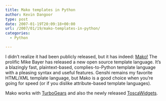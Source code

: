 ```yaml
---
title: Mako templates in Python
author: Kevin Dangoor
type: post
date: 2007-01-19T20:09:18+00:00
url: /2007/01/19/mako-templates-in-python/
categories:
  - Python

---
```

I didn&#8217;t realize it had been publicly released, but it has indeed: [Mako!][1] The prolific Mike Bayer has released a new open source template language. It&#8217;s a blazingly fast, plaintext-based, complies-to-Python template language with a pleasing syntax and useful features. Genshi remains my favorite HTML/XML template language, but Mako is a good choice when you&#8217;re going for speed (or if you dislike attribute-based template languages).

Mako works with [TurboGears][2] and also the newly released [ToscaWidgets][3].

 [1]: http://www.makotemplates.org/
 [2]: http://www.turbogears.org
 [3]: http://www.toscawidgets.org